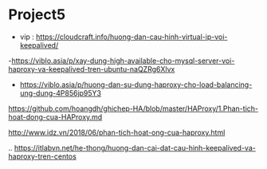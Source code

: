 # Project5

- vip : https://cloudcraft.info/huong-dan-cau-hinh-virtual-ip-voi-keepalived/

 -https://viblo.asia/p/xay-dung-high-available-cho-mysql-server-voi-haproxy-va-keepalived-tren-ubuntu-naQZRg6Xlvx
 
 - https://viblo.asia/p/huong-dan-su-dung-haproxy-cho-load-balancing-ung-dung-4P856jp95Y3
 
 https://github.com/hoangdh/ghichep-HA/blob/master/HAProxy/1.Phan-tich-hoat-dong-cua-HAProxy.md
 
 http://www.idz.vn/2018/06/phan-tich-hoat-ong-cua-haproxy.html
 
 .. https://itlabvn.net/he-thong/huong-dan-cai-dat-cau-hinh-keepalived-va-haproxy-tren-centos

